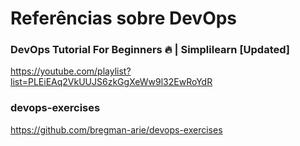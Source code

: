 # Referências sobre DevOps

### DevOps Tutorial For Beginners 🔥 | Simplilearn [Updated]

https://youtube.com/playlist?list=PLEiEAq2VkUUJS6zkGgXeWw9l32EwRoYdR

### devops-exercises

<!-- markdown-link-check-disable-next-line -->
https://github.com/bregman-arie/devops-exercises
